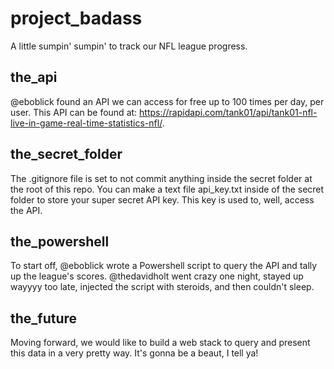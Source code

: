 # project_badass

A little sumpin' sumpin' to track our NFL league progress.

## the_api

@eboblick found an API we can access for free up to 100 times per day, per user. This API can be found at: https://rapidapi.com/tank01/api/tank01-nfl-live-in-game-real-time-statistics-nfl/. 

## the_secret_folder

The .gitignore file is set to not commit anything inside the secret folder at the root of this repo. You can make a text file api_key.txt inside of the secret folder to store your super secret API key. This key is used to, well, access the API.

## the_powershell

To start off, @eboblick wrote a Powershell script to query the API and tally up the league's scores. @thedavidholt went crazy one night, stayed up wayyyy too late, injected the script with steroids, and then couldn't sleep.

## the_future

Moving forward, we would like to build a web stack to query and present this data in a very pretty way. It's gonna be a beaut, I tell ya!